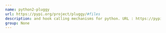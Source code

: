 ```yaml
---
name: python2-pluggy
url: https://pypi.org/project/pluggy/#files
description: and hook calling mechanisms for python. URL : https://pypi.org/project/pluggy/#files Groups : None
group: None
---
```

